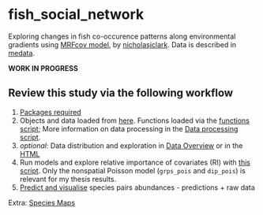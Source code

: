 # fish_social_network

Exploring changes in fish co-occurence patterns along environmental gradients using [MRFcov model](https://github.com/nicholasjclark/MRFcov), by [nicholasjclark](https://github.com/nicholasjclark).
Data is described in [medata](https://shirasal.github.io/medata/index.html).

<!--<a href="introduction.html">Introduction</a> (NA yet)
<a href="methods.html">Methods</a> (NA yet)
<a href="results.html">*Results*</a>-->

**WORK IN PROGRESS**

## Review this study via the following workflow

1. [Packages required](#R/packages.R)
2. Objects and data loaded from [here](#data/data_and_objects.RData). Functions loaded via the [functions script](#R/functions.R); More information on data processing in the [Data processing script](#R/data_processing.R).
3. *optional*: Data distribution and exploration in [Data Overview](#Data_Overview.Rmd) or in the [HTML](#Data_Overview.html)
4. Run models and explore relative importance of covariates (RI) with [this script](#R/models.R). Only the nonspatial Poisson model (`grps_pois` and `dip_pois`) is relevant for my thesis results.
5. [Predict and visualise](#Prediction_visualisations.Rmd) species pairs abundances - predictions + raw data

Extra: [Species Maps](#figures/species_maps)

